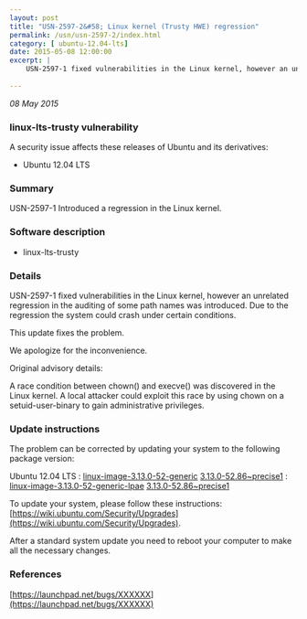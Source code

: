 ```yaml
---
layout: post
title: "USN-2597-2&#58; Linux kernel (Trusty HWE) regression"
permalink: /usn/usn-2597-2/index.html
category: [ ubuntu-12.04-lts]
date: 2015-05-08 12:00:00
excerpt: |
    USN-2597-1 fixed vulnerabilities in the Linux kernel, however an unrelated regression in the auditing of some path names was introduced. Due to the regression the system could crash under certain conditions.
    
--- 
```

 
 

*08 May 2015*

### linux-lts-trusty vulnerability

A security issue affects these releases of Ubuntu and its derivatives:

* Ubuntu 12.04 LTS

### Summary

USN-2597-1 Introduced a regression in the Linux kernel. 

### Software description

* linux-lts-trusty 

### Details

USN-2597-1 fixed vulnerabilities in the Linux kernel, however an unrelated regression in the auditing of some path names was introduced. Due to the regression the system could crash under certain conditions.

This update fixes the problem.

We apologize for the inconvenience.

Original advisory details:

 A race condition between chown() and execve() was discovered in the Linux kernel. A local attacker could exploit this race by using chown on a setuid-user-binary to gain administrative privileges. 

### Update instructions

The problem can be corrected by updating your system to the following package version:

Ubuntu 12.04 LTS
 : [linux-image-3.13.0-52-generic](https://launchpad.net/ubuntu/+source/linux-lts-trusty) <span> [3.13.0-52.86~precise1](https://launchpad.net/ubuntu/+source/linux-lts-trusty/3.13.0-52.86~precise1) </span> 
 : [linux-image-3.13.0-52-generic-lpae](https://launchpad.net/ubuntu/+source/linux-lts-trusty) <span> [3.13.0-52.86~precise1](https://launchpad.net/ubuntu/+source/linux-lts-trusty/3.13.0-52.86~precise1) </span> 

To update your system, please follow these instructions: [https://wiki.ubuntu.com/Security/Upgrades](https://wiki.ubuntu.com/Security/Upgrades).

After a standard system update you need to reboot your computer to make all the necessary changes. 

### References

 
 [https://launchpad.net/bugs/XXXXXX](https://launchpad.net/bugs/XXXXXX)
 

